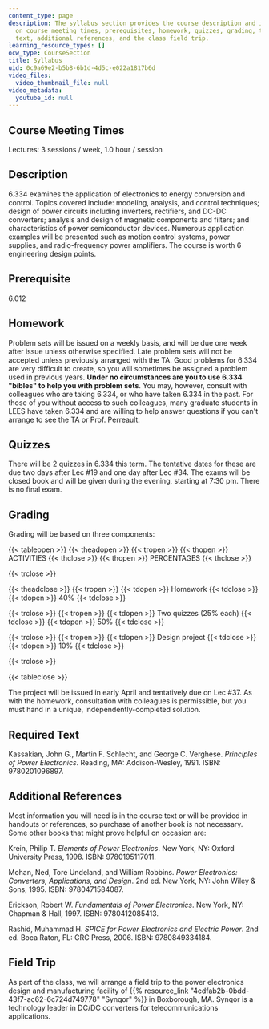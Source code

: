 ```yaml
---
content_type: page
description: The syllabus section provides the course description and information
  on course meeting times, prerequisites, homework, quizzes, grading, the required
  text, additional references, and the class field trip.
learning_resource_types: []
ocw_type: CourseSection
title: Syllabus
uid: 0c9a69e2-b5b8-6b1d-4d5c-e022a1817b6d
video_files:
  video_thumbnail_file: null
video_metadata:
  youtube_id: null
---
```


Course Meeting Times
--------------------

Lectures: 3 sessions / week, 1.0 hour / session

Description
-----------

6.334 examines the application of electronics to energy conversion and control. Topics covered include: modeling, analysis, and control techniques; design of power circuits including inverters, rectifiers, and DC-DC converters; analysis and design of magnetic components and filters; and characteristics of power semiconductor devices. Numerous application examples will be presented such as motion control systems, power supplies, and radio-frequency power amplifiers. The course is worth 6 engineering design points.

Prerequisite
------------

6.012

Homework
--------

Problem sets will be issued on a weekly basis, and will be due one week after issue unless otherwise specified. Late problem sets will not be accepted unless previously arranged with the TA. Good problems for 6.334 are very difficult to create, so you will sometimes be assigned a problem used in previous years. **Under no circumstances are you to use 6.334 "bibles" to help you with problem sets**. You may, however, consult with colleagues who are taking 6.334, or who have taken 6.334 in the past. For those of you without access to such colleagues, many graduate students in LEES have taken 6.334 and are willing to help answer questions if you can't arrange to see the TA or Prof. Perreault.

Quizzes
-------

There will be 2 quizzes in 6.334 this term. The tentative dates for these are due two days after Lec #19 and one day after Lec #34. The exams will be closed book and will be given during the evening, starting at 7:30 pm. There is no final exam.

Grading
-------

Grading will be based on three components:

{{< tableopen >}}
{{< theadopen >}}
{{< tropen >}}
{{< thopen >}}
ACTIVITIES
{{< thclose >}}
{{< thopen >}}
PERCENTAGES
{{< thclose >}}

{{< trclose >}}

{{< theadclose >}}
{{< tropen >}}
{{< tdopen >}}
Homework
{{< tdclose >}}
{{< tdopen >}}
40%
{{< tdclose >}}

{{< trclose >}}
{{< tropen >}}
{{< tdopen >}}
Two quizzes (25% each)
{{< tdclose >}}
{{< tdopen >}}
50%
{{< tdclose >}}

{{< trclose >}}
{{< tropen >}}
{{< tdopen >}}
Design project
{{< tdclose >}}
{{< tdopen >}}
10%
{{< tdclose >}}

{{< trclose >}}

{{< tableclose >}}

  

The project will be issued in early April and tentatively due on Lec #37. As with the homework, consultation with colleagues is permissible, but you must hand in a unique, independently-completed solution.

Required Text
-------------

Kassakian, John G., Martin F. Schlecht, and George C. Verghese. _Principles of Power Electronics_. Reading, MA: Addison-Wesley, 1991. ISBN: 9780201096897.

Additional References
---------------------

Most information you will need is in the course text or will be provided in handouts or references, so purchase of another book is not necessary. Some other books that might prove helpful on occasion are:

Krein, Philip T. _Elements of Power Electronics_. New York, NY: Oxford University Press, 1998. ISBN: 9780195117011.

Mohan, Ned, Tore Undeland, and William Robbins. _Power Electronics: Converters, Applications, and Design_. 2nd ed. New York, NY: John Wiley & Sons, 1995. ISBN: 9780471584087.

Erickson, Robert W. _Fundamentals of Power Electronics_. New York, NY: Chapman & Hall, 1997. ISBN: 9780412085413.

Rashid, Muhammad H. _SPICE for Power Electronics and Electric Power_. 2nd ed. Boca Raton, FL: CRC Press, 2006. ISBN: 9780849334184.

Field Trip
----------

As part of the class, we will arrange a field trip to the power electronics design and manufacturing facility of {{% resource_link "4cdfab2b-0bdd-43f7-ac62-6c724d749778" "Synqor" %}} in Boxborough, MA. Synqor is a technology leader in DC/DC converters for telecommunications applications.